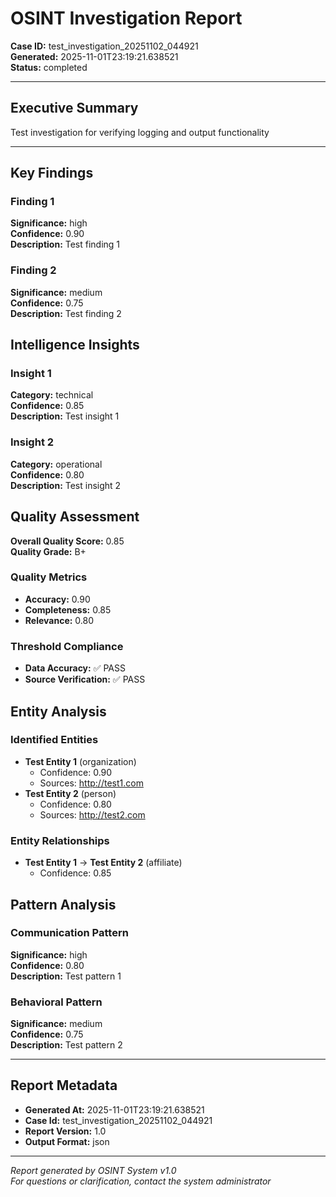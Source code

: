 # OSINT Investigation Report

**Case ID:** test_investigation_20251102_044921  
**Generated:** 2025-11-01T23:19:21.638521  
**Status:** completed

---

## Executive Summary

Test investigation for verifying logging and output functionality

---

## Key Findings

### Finding 1
**Significance:** high  
**Confidence:** 0.90  
**Description:** Test finding 1

### Finding 2
**Significance:** medium  
**Confidence:** 0.75  
**Description:** Test finding 2

## Intelligence Insights

### Insight 1
**Category:** technical  
**Confidence:** 0.85  
**Description:** Test insight 1

### Insight 2
**Category:** operational  
**Confidence:** 0.80  
**Description:** Test insight 2

## Quality Assessment

**Overall Quality Score:** 0.85  
**Quality Grade:** B+  

### Quality Metrics
- **Accuracy:** 0.90
- **Completeness:** 0.85
- **Relevance:** 0.80

### Threshold Compliance
- **Data Accuracy:** ✅ PASS
- **Source Verification:** ✅ PASS
## Entity Analysis

### Identified Entities
- **Test Entity 1** (organization)
  - Confidence: 0.90
  - Sources: http://test1.com
- **Test Entity 2** (person)
  - Confidence: 0.80
  - Sources: http://test2.com

### Entity Relationships
- **Test Entity 1** → **Test Entity 2** (affiliate)
  - Confidence: 0.85
## Pattern Analysis

### Communication Pattern
**Significance:** high  
**Confidence:** 0.80  
**Description:** Test pattern 1

### Behavioral Pattern
**Significance:** medium  
**Confidence:** 0.75  
**Description:** Test pattern 2

---

## Report Metadata

- **Generated At:** 2025-11-01T23:19:21.638521
- **Case Id:** test_investigation_20251102_044921
- **Report Version:** 1.0
- **Output Format:** json


---

*Report generated by OSINT System v1.0*  
*For questions or clarification, contact the system administrator*
